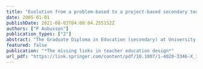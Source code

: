 ```yaml
---
title: "Evolution from a problem-based to a project-based secondary teacher education program: Challenges, dilemmas and possibilities"
date: 2005-01-01
publishDate: 2021-08-03T04:08:04.255152Z
authors: ["P Aubusson"]
publication_types: ["2"]
abstract: "The Graduate Diploma in Education (secondary) at University of Technology Sydney (UTS) is the focus of this chapter. The program is delivered over two semesters in one year. It is an 'end-on'program, the most common type of secondary teacher education program in …"
featured: false
publication: "*The missing links in teacher education design*"
url_pdf: "https://link.springer.com/content/pdf/10.1007/1-4020-3346-X_3.pdf"
---
```


